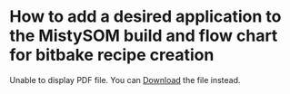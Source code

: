 # How to add a desired application to the MistySOM build and flow chart for bitbake recipe creation

<object data="/files/img/BitBakeRecipeCreationFlowChart.pdf" type="application/pdf" width="100%" height="1000px">
    <p>Unable to display PDF file. You can <a href="/files/img/BitBakeRecipeCreationFlowChart.pdf">Download</a> the file instead.</p>
</object>
